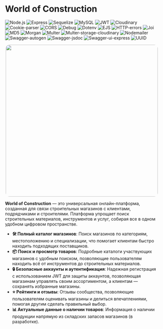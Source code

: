 # World of Construction

![Node.js](https://img.shields.io/badge/node.js-v14.17.5-green)
![Express](https://img.shields.io/badge/Express-v4.17.1-blue)
![Sequelize](https://img.shields.io/badge/Sequelize-v6.37.4-yellow)
![MySQL](https://img.shields.io/badge/MySQL-v8.0.26-lightblue)
![JWT](https://img.shields.io/badge/JWT-token-red)
![Cloudinary](https://img.shields.io/badge/Cloudinary-v2.5.1-blue)
![Cookie-parser](https://img.shields.io/badge/Cookie--parser-v1.4.4-yellow)
![CORS](https://img.shields.io/badge/CORS-v2.8.5-lightgrey)
![Debug](https://img.shields.io/badge/Debug-v2.6.9-orange)
![Dotenv](https://img.shields.io/badge/Dotenv-v16.4.5-lightgreen)
![EJS](https://img.shields.io/badge/EJS-v2.6.1-blue)
![HTTP-errors](https://img.shields.io/badge/HTTP--errors-v1.6.3-red)
![Joi](https://img.shields.io/badge/Joi-v17.13.3-blue)
![MD5](https://img.shields.io/badge/MD5-v2.3.0-orange)
![Morgan](https://img.shields.io/badge/Morgan-v1.9.1-lightblue)
![Multer](https://img.shields.io/badge/Multer-v1.4.5--lts.1-green)
![Multer-storage-cloudinary](https://img.shields.io/badge/Multer--storage--cloudinary-v4.0.0-blue)
![Nodemailer](https://img.shields.io/badge/Nodemailer-v6.9.15-green)
![Swagger-autogen](https://img.shields.io/badge/Swagger--autogen-v2.23.7-orange)
![Swagger-jsdoc](https://img.shields.io/badge/Swagger--jsdoc-v6.2.8-green)
![Swagger-ui-express](https://img.shields.io/badge/Swagger--ui--express-v5.0.1-lightgrey)
![UUID](https://img.shields.io/badge/UUID-v10.0.0-blue)

<p align="center" >
  <img src="https://res.cloudinary.com/dutkekrpd/image/upload/v1731158665/gif/hi5nj1qopwt2xytn895n.gif" width="500" height="auto" style="border-radius: 12px;" />
</p>

**World of Construction** — это универсальная онлайн-платформа, созданная для связи строительных магазинов с клиентами, подрядчиками и строителями. Платформа упрощает поиск строительных материалов, инструментов и услуг, собирая все в одном удобном цифровом пространстве.

- **🛠️ Полный каталог магазинов**: Поиск магазинов по категориям, местоположению и специализации, что помогает клиентам быстро находить подходящих поставщиков.
- **📦 Поиск и просмотр товаров**: Подробные каталоги участвующих магазинов с удобным поиском, позволяющие пользователям находить всё от инструментов до строительных материалов.
- **🔒 Безопасные аккаунты и аутентификация**: Надежная регистрация с использованием JWT для защиты аккаунтов, позволяющая магазинам управлять своим ассортиментом, а клиентам — сохранять избранные магазины.
- **⭐ Рейтинги и отзывы**: Отзывы сообщества, позволяющие пользователям оценивать магазины и делиться впечатлениями, помогая другим сделать правильный выбор.
- **📊 Актуальные данные о наличии товаров**: Информация о наличии продукции напрямую из складских запасов магазинов (в разработке).
